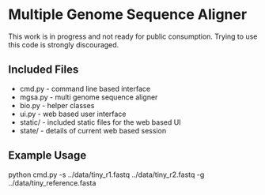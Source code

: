 
Multiple Genome Sequence Aligner
================================
This work is in progress and not ready for public consumption.
Trying to use this code is strongly discouraged.

Included Files
--------------
* cmd.py - command line based interface
* mgsa.py - multi genome sequence aligner
* bio.py - helper classes
* ui.py - web based user interface
* static/ - included static files for the web based UI
* state/ - details of current web based session

Example Usage
-------------
python cmd.py -s ../data/tiny_r1.fastq ../data/tiny_r2.fastq -g ../data/tiny_reference.fasta

